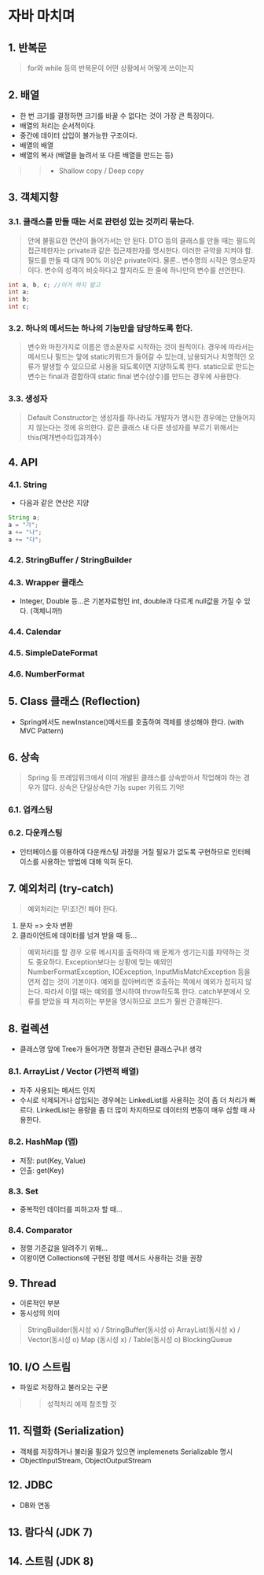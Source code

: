 # 자바 마치며

## 1. 반복문
>for와 while 등의 반복문이 어떤 상황에서 어떻게 쓰이는지

## 2. 배열
- 한 번 크기를 결정하면 크기를 바꿀 수 없다는 것이 가장 큰 특징이다.
- 배열의 처리는 순서적이다. 
- 중간에 데이터 삽입이 불가능한 구조이다.
- 배열의 배열
- 배열의 복사 (배열을 늘려서 또 다른 배열을 만드는 등)
>> - Shallow copy / Deep copy

## 3. 객체지향
### 3.1. 클래스를 만들 때는 서로 관련성 있는 것끼리 묶는다.
> 안에 불필요한 연산이 들어가서는 안 된다.
> DTO 등의 클래스를 만들 때는 필드의 접근제한자는 private과 같은 접근제한자를 명시한다. 이러한 규약을 지켜야 함. 필드를 만들 때 대개 90% 이상은 private이다. 
> 물론.. 변수명의 시작은 영소문자이다.
> 변수의 성격이 비슷하다고 할지라도 한 줄에 하나만의 변수를 선언한다.
```java
int a, b, c; //이거 하지 말고
int a;
int b;
int c;
```
### 3.2. 하나의 메서드는 하나의 기능만을 담당하도록 한다.
> 변수와 마찬가지로 이름은 영소문자로 시작하는 것이 원칙이다.
> 경우에 따라서는 메서드나 필드는 앞에 static키워드가 들어갈 수 있는데, 남용되거나 치명적인 오류가 발생할 수 있으므로 사용을 되도록이면 지양하도록 한다.
> static으로 만드는 변수는 final과 결합하여 static final 변수(상수)를 만드는 경우에 사용한다.

### 3.3. 생성자
> Default Constructor는 생성자를 하나라도 개발자가 명시한 경우에는 만들어지지 않는다는 것에 유의한다.
> 같은 클래스 내 다른 생성자를 부르기 위해서는 this(매개변수타입과개수)

## 4. API
### 4.1. String
- 다음과 같은 연산은 지양
```java
String a;
a = "가";
a += "나";
a += "다";
```
### 4.2. StringBuffer / StringBuilder
### 4.3. Wrapper 클래스
- Integer, Double 등...은 기본자료형인 int, double과 다르게 null값을 가질 수 있다. (객체니까!)
### 4.4. Calendar
### 4.5. SimpleDateFormat
### 4.6. NumberFormat

## 5. Class 클래스 (Reflection)
- Spring에서도 newInstance()메서드를 호출하여 객체를 생성해야 한다. (with MVC Pattern)

## 6. 상속
> Spring 등 프레임워크에서 이미 개발된 클래스를 상속받아서 작업해야 하는 경우가 많다.
> 상속은 단일상속만 가능
> super 키워드 기억!

### 6.1. 업캐스팅
### 6.2. 다운캐스팅
- 인터페이스를 이용하여 다운캐스팅 과정을 거칠 필요가 없도록 구현하므로 인터페이스를 사용하는 방법에 대해 익혀 둔다.

## 7. 예외처리 (try-catch)
> 예외처리는 무!조!건! 해야 한다.
1. 문자 => 숫자 변환
2. 클라이언트에 데이터를 넘겨 받을 때 등...
> 예외처리를 할 경우 오류 메시지를 출력하여 왜 문제가 생기는지를 파악하는 것도 중요하다.
> Exception보다는 상황에 맞는 예외인 NumberFormatException, IOException, InputMisMatchException 등을 먼저 잡는 것이 기본이다.
> 예외를 잡아버리면 호출하는 쪽에서 예외가 잡히지 않는다. 따라서 이럴 때는 예외를 명시하여 throw하도록 한다.
> catch부분에서 오류를 받았을 때 처리하는 부분을 명시하므로 코드가 훨씬 간결해진다.

## 8. 컬렉션
- 클래스명 앞에 Tree가 들어가면 정렬과 관련된 클래스구나! 생각

### 8.1. ArrayList / Vector (가변적 배열)
- 자주 사용되는 메서드 인지
- 수시로 삭제되거나 삽입되는 경우에는 LinkedList를 사용하는 것이 좀 더 처리가 빠르다. LinkedList는 용량을 좀 더 많이 차지하므로 데이터의 변동이 매우 심할 때 사용한다.
### 8.2. HashMap (맵)
- 저장: put(Key, Value)
- 인출: get(Key)
### 8.3. Set
- 중복적인 데이터를 피하고자 할 때...
### 8.4. Comparator 
- 정렬 기준값을 알려주기 위해...
- 이왕이면 Collections에 구현된 정렬 메서드 사용하는 것을 권장

## 9. Thread
- 이론적인 부분
- 동시성의 의미 
>StringBuilder(동시성 x) / StringBuffer(동시성 o)
>ArrayList(동시성 x) / Vector(동시성 o)
>Map (동시성 x) / Table(동시성 o)
>BlockingQueue

## 10. I/O 스트림
- 파일로 저장하고 불러오는 구문
>> 성적처리 예제 참조할 것

## 11. 직렬화 (Serialization)
- 객체를 저장하거나 불러올 필요가 있으면 implemenets Serializable 명시
- ObjectInputStream, ObjectOutputStream

## 12. JDBC
- DB와 연동

## 13. 람다식 (JDK 7)

## 14. 스트림 (JDK 8)
